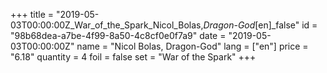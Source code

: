 +++
title = "2019-05-03T00:00:00Z_War_of_the_Spark_Nicol_Bolas,_Dragon-God_[en]_false"
id = "98b68dea-a7be-4f99-8a50-4c8cf0e0f7a9"
date = "2019-05-03T00:00:00Z"
name = "Nicol Bolas, Dragon-God"
lang = ["en"]
price = "6.18"
quantity = 4
foil = false
set = "War of the Spark"
+++
